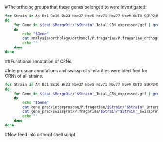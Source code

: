 #The ortholog groups that these genes belonged to were investigated:

```bash
for Strain in A4 Bc1 Bc16 Bc23 Nov27 Nov5 Nov71 Nov77 Nov9 ONT3 SCRP245_v2
do
    for Gene in $(cat $MergeDir/"$Strain"_Total_CRN_expressed.gtf | grep -w 'transcript' | sort -r -n -k 14 -t '"' | cut -f4,14 -d '"' --output-delimite " - " |  head -n 20 | cut -f1 -d '.')
    do
        echo "$Gene"
        cat analysis/orthology/orthomcl/P.fragariae/P.fragariae_orthogroups.txt | grep -w "$Gene"
        echo ""
    done
done
```

##Functional annotation of CRNs

#Interproscan annotations and swissprot similarities were identified for CRNs of all strains.

```bash
for Strain in A4 Bc1 Bc16 Bc23 Nov27 Nov5 Nov71 Nov77 Nov9 ONT3 SCRP245_v2
do
    for Gene in $(cat $MergeDir/"$Strain"_Total_CRN_expressed.gtf | grep -w 'transcript' | sort -r -n -k 14 -t '"' | cut -f4,14 -d '"' --output-delimite " - " | cut -f1 -d '.')
    do
        echo "$Gene"
        cat gene_pred/interproscan/P.fragariae/$Strain/"$Strain"_interproscan.tsv | grep '$Gene'
        cat gene_pred/swissprot/P.fragariae/$Strain/"$Strain"_swissprot_v2015_10_hits.tbl  | grep '$Gene'
        echo ""
    done
done
```

#Now feed into orthmcl shell script
